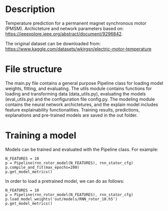 # Description

Temperature prediction for a permanent magnet synchronous motor (PMSM). Archicteture and network parameters based on: https://ieeexplore.ieee.org/abstract/document/9296842. 


The original dataset can be downloaded from: https://www.kaggle.com/datasets/wkirgsn/electric-motor-temperature

# File structure

The main.py file contains a general purpose Pipeline class for loading model weights, fitting, and evaluating. The utils module contains functions for loading and transforming data (data_utils.py), evaluating the models (eval_utils.py) and the configuration file config.py. The modeling module contains the neural network archictetures, and the explain model includes feature explainability functionalities. Training results, predictions, explanations and pre-trained models are saved in the out folder.

# Training a model

Models can be trained and evaluated with the Pipeline class. For example:

```
N_FEATURES = 10
p = Pipeline(rnn_rotor_model(N_FEATURES), rnn_stator_cfg)
p.compile_and_fit(max_epochs=200)
p.get_model_metrics()
```

In order to load a pretrained model, we can do as follows:

```
N_FEATURES = 10
p = Pipeline(rnn_rotor_model(N_FEATURES), rnn_stator_cfg)
p.load_model_weights('out/models/RNN_rotor_10.h5')
p.get_model_metrics()
```
